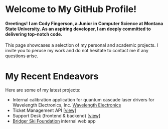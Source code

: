 # Welcome to My GitHub Profile!

#### Greetings! I am Cody Fingerson, a Junior in Computer Science at Montana State University. As an aspiring developer, I am deeply committed to delivering top-notch code.

This page showcases a selection of my personal and academic projects. I invite you to peruse my work and do not hesitate to contact me if any questions arise.

# My Recent Endeavors

Here are some of my latest projects:
 - Internal calibration application for quantum cascade laser drivers for Wavelength Electronics, Inc. [Wavelength Electronics](https://www.teamwavelength.com/product/qcl1000-laboratory-series-1000-ma-qcl-driver-instrument)
 - Ticket Management API [[view]](https://github.com/codyafingerson/ticket-api)
 - Support Desk (frontend & backend) [[view]](https://github.com/codyafingerson/support-desk)
 - [Bridger Ski Foundation](https://www.bridgerskifoundation.org/) internal web app 
